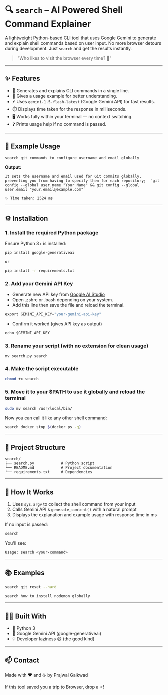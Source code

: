 # 🔍 `search` – AI Powered Shell Command Explainer

A lightweight Python-based CLI tool that uses Google Gemini to generate and explain shell commands based on user input. No more browser detours during development. Just `search` and get the results instantly.

> "Who likes to visit the browser every time? 🙂"

---

## ✨ Features

- 🧠 Generates and explains CLI commands in a single line.
- 📘 Gives a usage example for better understanding.
- ⚡ Uses `gemini-1.5-flash-latest` (Google Gemini API) for fast results.
- ⏱️ Displays time taken for the response in milliseconds.
- 🖥️ Works fully within your terminal — no context switching.
- ❓ Prints usage help if no command is passed.

---

## 🚀 Example Usage

```bash
search git commands to configure username and email globally

```

**Output:**
```
It sets the username and email used for Git commits globally, preventing you from having to specify them for each repository;  `git config --global user.name "Your Name" && git config --global user.email "your.email@example.com"`

✨ Time taken: 2524 ms
```

---

## ⚙️ Installation

### 1. Install the required Python package

Ensure Python 3+ is installed:

```bash
pip install google-generativeai

or

pip install -r requirements.txt

```

### 2. Add your Gemini API Key

- Generate new API key from [Google AI Studio](https://aistudio.google.com/apikey)
- Open .zshrc or .bash depending on your system.
- Add this line then save the file and reload the terminal.
```python
export GEMINI_API_KEY="your-gemini-api-key"
```

- Confirm it worked (gives API key as output)

```python
echo $GEMINI_API_KEY
```

### 3. Rename your script (with no extension for clean usage)

```
mv search.py search
```
### 4. Make the script executable

```bash
chmod +x search
```

### 5. Move it to your $PATH to use it globally and reload the terminal

```bash
sudo mv search /usr/local/bin/
```

Now you can call it like any other shell command:

```bash
search docker stop $(docker ps -q)
```

---

## 📂 Project Structure

```
search/
├── search.py            # Python script
└── README.md            # Project documentation
└── requirements.txt     # Dependencies
```

---

## 🧠 How It Works

1. Uses `sys.argv` to collect the shell command from your input
2. Calls Gemini API's `generate_content()` with a natural prompt
3. Displays the explanation and example usage with response time in ms

If no input is passed:

```bash
search
```

You'll see:

```
Usage: search <your-command>
```

---

## 📚 Examples

```bash
search git reset --hard
```

```bash
search how to install nodemon globally
```


---

## 🧑‍💻 Built With

- 🐍 Python 3
- 🔮 Google Gemini API (google-generativeai)
- 💡 Developer laziness 😄 (the good kind)

---

## 📫 Contact

Made with ❤️ and ☕️ by Prajwal Gaikwad

If this tool saved you a trip to Browser, drop a ⭐!
